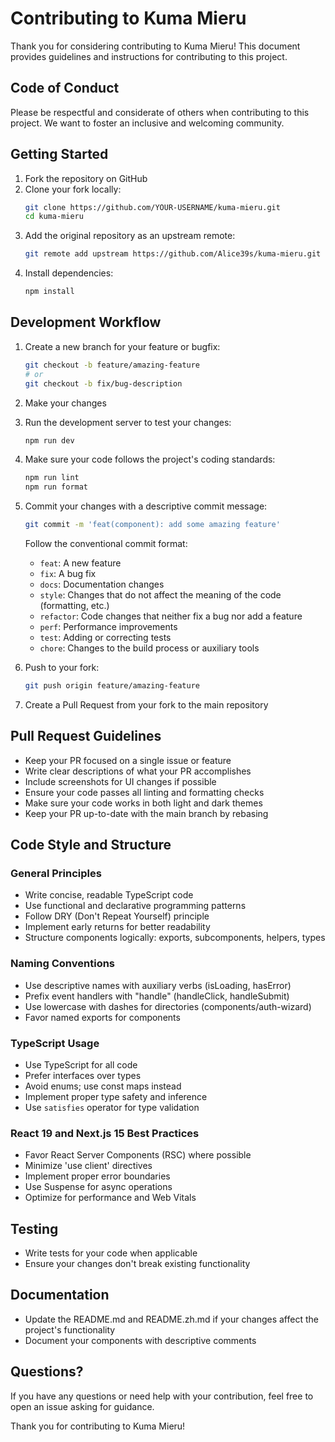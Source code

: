 # Contributing to Kuma Mieru

Thank you for considering contributing to Kuma Mieru! This document provides guidelines and instructions for contributing to this project.

## Code of Conduct

Please be respectful and considerate of others when contributing to this project. We want to foster an inclusive and welcoming community.

## Getting Started

1. Fork the repository on GitHub
2. Clone your fork locally:
   ```bash
   git clone https://github.com/YOUR-USERNAME/kuma-mieru.git
   cd kuma-mieru
   ```
3. Add the original repository as an upstream remote:
   ```bash
   git remote add upstream https://github.com/Alice39s/kuma-mieru.git
   ```
4. Install dependencies:
   ```bash
   npm install
   ```

## Development Workflow

1. Create a new branch for your feature or bugfix:
   ```bash
   git checkout -b feature/amazing-feature
   # or
   git checkout -b fix/bug-description
   ```

2. Make your changes

3. Run the development server to test your changes:
   ```bash
   npm run dev
   ```

4. Make sure your code follows the project's coding standards:
   ```bash
   npm run lint
   npm run format
   ```

5. Commit your changes with a descriptive commit message:
   ```bash
   git commit -m 'feat(component): add some amazing feature'
   ```
   
   Follow the conventional commit format:
   - `feat`: A new feature
   - `fix`: A bug fix
   - `docs`: Documentation changes
   - `style`: Changes that do not affect the meaning of the code (formatting, etc.)
   - `refactor`: Code changes that neither fix a bug nor add a feature
   - `perf`: Performance improvements
   - `test`: Adding or correcting tests
   - `chore`: Changes to the build process or auxiliary tools

6. Push to your fork:
   ```bash
   git push origin feature/amazing-feature
   ```

7. Create a Pull Request from your fork to the main repository

## Pull Request Guidelines

- Keep your PR focused on a single issue or feature
- Write clear descriptions of what your PR accomplishes
- Include screenshots for UI changes if possible
- Ensure your code passes all linting and formatting checks
- Make sure your code works in both light and dark themes
- Keep your PR up-to-date with the main branch by rebasing

## Code Style and Structure

### General Principles

- Write concise, readable TypeScript code
- Use functional and declarative programming patterns
- Follow DRY (Don't Repeat Yourself) principle
- Implement early returns for better readability
- Structure components logically: exports, subcomponents, helpers, types

### Naming Conventions

- Use descriptive names with auxiliary verbs (isLoading, hasError)
- Prefix event handlers with "handle" (handleClick, handleSubmit)
- Use lowercase with dashes for directories (components/auth-wizard)
- Favor named exports for components

### TypeScript Usage

- Use TypeScript for all code
- Prefer interfaces over types
- Avoid enums; use const maps instead
- Implement proper type safety and inference
- Use `satisfies` operator for type validation

### React 19 and Next.js 15 Best Practices

- Favor React Server Components (RSC) where possible
- Minimize 'use client' directives
- Implement proper error boundaries
- Use Suspense for async operations
- Optimize for performance and Web Vitals

## Testing

- Write tests for your code when applicable
- Ensure your changes don't break existing functionality

## Documentation

- Update the README.md and README.zh.md if your changes affect the project's functionality
- Document your components with descriptive comments

## Questions?

If you have any questions or need help with your contribution, feel free to open an issue asking for guidance.

Thank you for contributing to Kuma Mieru! 